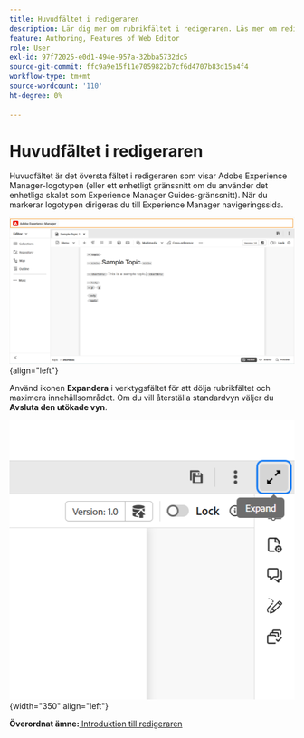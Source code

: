 ```yaml
---
title: Huvudfältet i redigeraren
description: Lär dig mer om rubrikfältet i redigeraren. Läs mer om redigeringsgränssnittet och funktionerna i Adobe Experience Manager Guides.
feature: Authoring, Features of Web Editor
role: User
exl-id: 97f72025-e0d1-494e-957a-32bba5732dc5
source-git-commit: ffc9a9e15f11e7059822b7cf6d4707b83d15a4f4
workflow-type: tm+mt
source-wordcount: '110'
ht-degree: 0%

---
```


# Huvudfältet i redigeraren

Huvudfältet är det översta fältet i redigeraren som visar Adobe Experience Manager-logotypen (eller ett enhetligt gränssnitt om du använder det enhetliga skalet som Experience Manager Guides-gränssnitt). När du markerar logotypen dirigeras du till Experience Manager navigeringssida.

![](./images/web-editor-header-bar.png){align="left"}

Använd ikonen **Expandera** i verktygsfältet för att dölja rubrikfältet och maximera innehållsområdet. Om du vill återställa standardvyn väljer du **Avsluta den utökade vyn**.

![](./images/web-editor-header-bar-expand-option.png){width="350" align="left"}



**Överordnat ämne:**[ Introduktion till redigeraren](web-editor.md)
